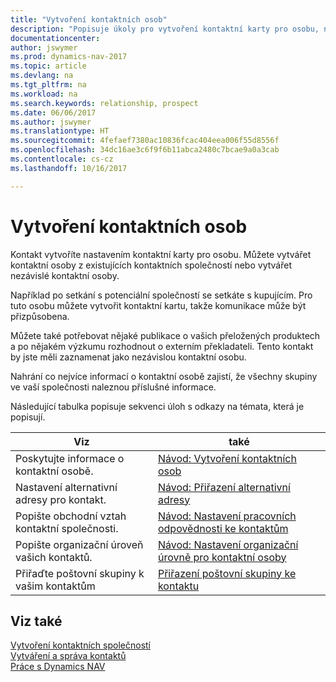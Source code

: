 ```yaml
---
title: "Vytvoření kontaktních osob"
description: "Popisuje úkoly pro vytvoření kontaktní karty pro osobu, například pro průzkum nebo dodavatele, což pomáhá definovat vztah a přizpůsobit komunikaci."
documentationcenter: 
author: jswymer
ms.prod: dynamics-nav-2017
ms.topic: article
ms.devlang: na
ms.tgt_pltfrm: na
ms.workload: na
ms.search.keywords: relationship, prospect
ms.date: 06/06/2017
ms.author: jswymer
ms.translationtype: HT
ms.sourcegitcommit: 4fefaef7380ac10836fcac404eea006f55d8556f
ms.openlocfilehash: 34dc16ae3c6f9f6b11abca2480c7bcae9a0a3cab
ms.contentlocale: cs-cz
ms.lasthandoff: 10/16/2017

---
```

# <a name="creating-contact-persons"></a>Vytvoření kontaktních osob
Kontakt vytvoříte nastavením kontaktní karty pro osobu. Můžete vytvářet kontaktní osoby z existujících kontaktních společností nebo vytvářet nezávislé kontaktní osoby.

Například po setkání s potenciální společností se setkáte s kupujícím. Pro tuto osobu můžete vytvořit kontaktní kartu, takže komunikace může být přizpůsobena.

Můžete také potřebovat nějaké publikace o vašich přeložených produktech a po nějakém výzkumu rozhodnout o externím překladateli. Tento kontakt by jste měli zaznamenat jako nezávislou kontaktní osobu.

Nahrání co nejvíce informací o kontaktní osobě zajistí, že všechny skupiny ve vaší společnosti naleznou příslušné informace.

Následující tabulka popisuje sekvenci úloh s odkazy na témata, která je popisují. 

| Viz | také |
| --- | --- |
| Poskytujte informace o kontaktní osobě. |[Návod: Vytvoření kontaktních osob](marketing-how-create-contact-persons.md) |
| Nastavení alternativní adresy pro kontakt. |[Návod: Přiřazení alternativní adresy](marketing-how-assign-alternate-address.md) |
| Popište obchodní vztah kontaktní společnosti. |[Návod: Nastavení pracovních odpovědnosti ke kontaktům](marketing-job-responsibilities.md) |
| Popište organizační úroveň vašich kontaktů. |[Návod: Nastavení organizační úrovně pro kontaktní osoby](marketing-organizational-levels.md) |
| Přiřaďte poštovní skupiny k vašim kontaktům |[Přiřazení poštovní skupiny ke kontaktu](marketing-mailing-groups.md) |

## <a name="see-also"></a>Viz také
[Vytvoření kontaktních společností](marketing-create-contact-companies.md)  
[Vytváření a správa kontaktů]()  
[Práce s Dynamics NAV](ui-work-product.md)


